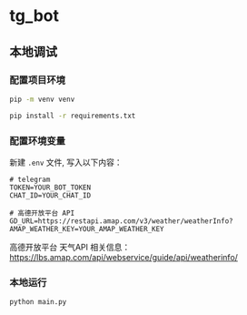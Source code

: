 # tg_bot

## 本地调试

### 配置项目环境
```bash
pip -m venv venv

pip install -r requirements.txt
```

### 配置环境变量
新建 `.env` 文件, 写入以下内容：

```.env
# telegram
TOKEN=YOUR_BOT_TOKEN
CHAT_ID=YOUR_CHAT_ID

# 高德开放平台 API
GD_URL=https://restapi.amap.com/v3/weather/weatherInfo?
AMAP_WEATHER_KEY=YOUR_AMAP_WEATHER_KEY
```

高德开放平台 天气API 相关信息：https://lbs.amap.com/api/webservice/guide/api/weatherinfo/


### 本地运行

```bash
python main.py
```